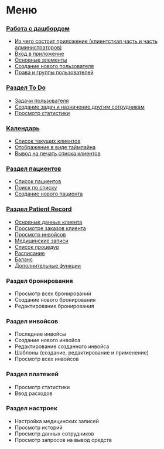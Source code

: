 # Меню

### [Работа с дашбордом](work-with-dashboard/)

* [Из чего состоит приложение (клиентсткая часть и часть администраторов)](work-with-dashboard/application-components.md)
* [Вход в приложение](work-with-dashboard/login-app.md)
* [Основные элементы](work-with-dashboard/basic-control-elements.md)
* [Создание нового пользователя](work-with-dashboard/new-user-create.md)
* [Права и группы пользователей](work-with-dashboard/user-rights-and-groups.md)

### [Раздел To Do](to-do-section/)

* [Задачи пользователя](to-do-section/user-tasks.md)
* [Создание задач и назначение другим сотрудникам](to-do-section/creating-tasks.md)
* [Просмотр статистики](to-do-section/viewing-statistics.md)

### [Календарь](calendar-section/)

* [Список текущих клиентов](calendar-section/list-of-current-clients.md)
* [Отображение в виде таймлайна](calendar-section/displaying-as-a-timeline.md)
* [Вывод на печать списка клиентов](calendar-section/printing-the-client-list.md)

### [Раздел пациентов](patients-section/)

* [Список пациентов](patients-section/list-of-patients.md)
* [Поиск по списку](patients-section/search-clients.md)
* [Создание нового пациента](patients-section/create-new-patient.md)

### [Раздел Patient Record](patient-record-section/)

* [Основные данные клиента](patient-record-section/basic-client-information.md)
* [Просмотре заказов клиента](patient-record-section/viewing-client-orders.md)
* [Просмотр инвойсов](patient-record-section/viewing-invoices.md)
* [Медицинские записи](patient-record-section/medical-records.md)
* [Список процедур](patient-record-section/list-of-procedures.md)
* [Расписание](patient-record-section/schedule.md)
* [Баланс](patient-record-section/balance.md)
* [Дополнительные функции](patient-record-section/additional-features.md)

### Раздел бронирования

* Просмотр всех бронирований
* Создание нового бронирования
* Редактирование бронирования

### Раздел инвойсов

* Последние инвойсы
* Создание нового инвойса
* Редактирование созданного инвойса
* Шаблоны (создание, редактирование и применение)
* Просмотр всех инвойсов

### Раздел платежей&#x20;

* Просмотр статистики
* Ввод расходов

### Раздел настроек

* Настройка медицинских записей
* Просмотр историй
* Просмотр данных сотрудников&#x20;
* Просмотр запросов на вывод средств
